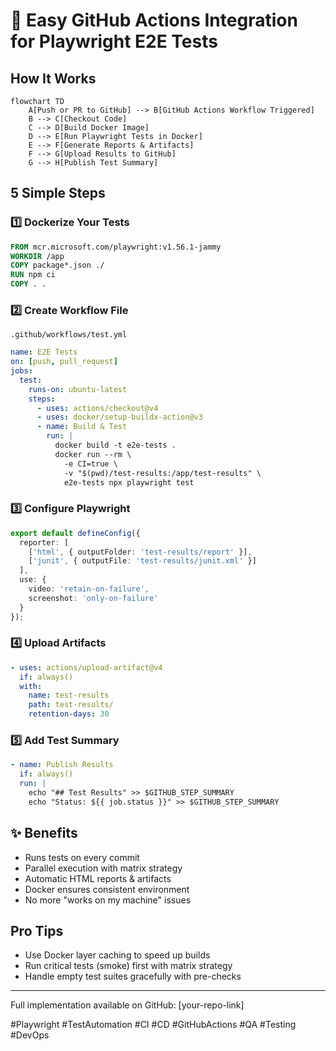 # 🚀 Easy GitHub Actions Integration for Playwright E2E Tests

## How It Works

```mermaid
flowchart TD
    A[Push or PR to GitHub] --> B[GitHub Actions Workflow Triggered]
    B --> C[Checkout Code]
    C --> D[Build Docker Image]
    D --> E[Run Playwright Tests in Docker]
    E --> F[Generate Reports & Artifacts]
    F --> G[Upload Results to GitHub]
    G --> H[Publish Test Summary]
```

## 5 Simple Steps

### 1️⃣ Dockerize Your Tests
```dockerfile
FROM mcr.microsoft.com/playwright:v1.56.1-jammy
WORKDIR /app
COPY package*.json ./
RUN npm ci
COPY . .
```

### 2️⃣ Create Workflow File
`.github/workflows/test.yml`
```yaml
name: E2E Tests
on: [push, pull_request]
jobs:
  test:
    runs-on: ubuntu-latest
    steps:
      - uses: actions/checkout@v4
      - uses: docker/setup-buildx-action@v3
      - name: Build & Test
        run: |
          docker build -t e2e-tests .
          docker run --rm \
            -e CI=true \
            -v "$(pwd)/test-results:/app/test-results" \
            e2e-tests npx playwright test
```

### 3️⃣ Configure Playwright
```typescript
export default defineConfig({
  reporter: [
    ['html', { outputFolder: 'test-results/report' }],
    ['junit', { outputFile: 'test-results/junit.xml' }]
  ],
  use: {
    video: 'retain-on-failure',
    screenshot: 'only-on-failure'
  }
});
```

### 4️⃣ Upload Artifacts
```yaml
- uses: actions/upload-artifact@v4
  if: always()
  with:
    name: test-results
    path: test-results/
    retention-days: 30
```

### 5️⃣ Add Test Summary
```yaml
- name: Publish Results
  if: always()
  run: |
    echo "## Test Results" >> $GITHUB_STEP_SUMMARY
    echo "Status: ${{ job.status }}" >> $GITHUB_STEP_SUMMARY
```

## ✨ Benefits
- Runs tests on every commit
- Parallel execution with matrix strategy
- Automatic HTML reports & artifacts
- Docker ensures consistent environment
- No more "works on my machine" issues

## Pro Tips
- Use Docker layer caching to speed up builds
- Run critical tests (smoke) first with matrix strategy
- Handle empty test suites gracefully with pre-checks

---
Full implementation available on GitHub: [your-repo-link]

#Playwright #TestAutomation #CI #CD #GitHubActions #QA #Testing #DevOps
